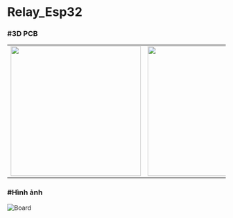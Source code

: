 # Relay_Esp32

### #3D PCB

<p align="center">
  <table>
    <tr>
      <td>
        <img src="https://github.com/Trongnguyen004/Relay_Esp32/assets/137270832/33a42717-0782-4d06-8676-1b81fb1c8fb1" width="300">
      </td>
      <td>
        <img src="https://github.com/Trongnguyen004/Relay_Esp32/assets/137270832/5ecbe27d-74f2-428a-be38-d007eb80da33"  width="300">
      </td>
    </tr>
  </table>
</p>


### #Hình ảnh
![Board](https://github.com/Trongnguyen004/Relay_Esp32/assets/137270832/e3320f68-992e-49d8-8747-12b7664e7ad3)








